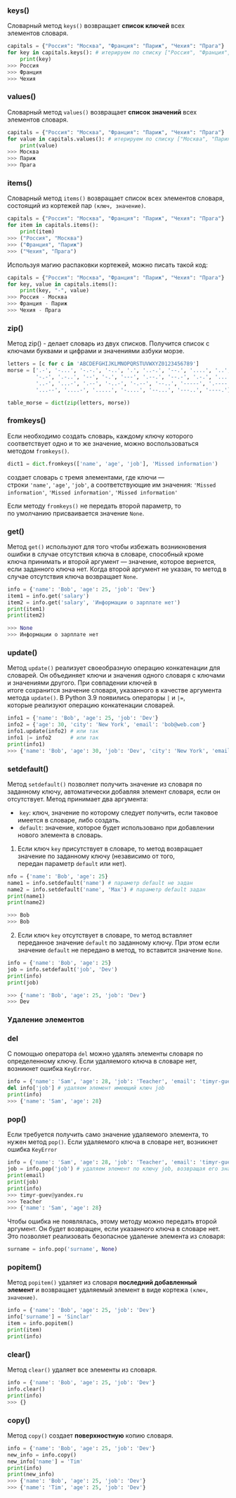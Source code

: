 ### keys()
Словарный метод `keys()` возвращает **список ключей** всех элементов словаря.

```python
capitals = {"Россия": "Москва", "Франция": "Париж", "Чехия": "Прага"} 
for key in capitals.keys(): # итерируем по списку ["Россия", "Франция", "Чехия"]
	print(key)
>>> Россия 
>>> Франция 
>>> Чехия
```
### values()
Словарный метод `values()` возвращает **список значений** всех элементов словаря.

```python
capitals = {"Россия": "Москва", "Франция": "Париж", "Чехия": "Прага"} 
for value in capitals.values(): # итерируем по списку ["Москва", "Париж", "Прага"]
	print(value)
>>> Москва 
>>> Париж 
>>> Прага
```
### items()
Словарный метод `items()` возвращает список всех элементов словаря, состоящий из кортежей пар `(ключ, значение)`.

```python
capitals = {"Россия": "Москва", "Франция": "Париж", "Чехия": "Прага"} 
for item in capitals.items(): 
	print(item)
>>> ("Россия", "Москва") 
>>> ("Франция", "Париж") 
>>> ("Чехия", "Прага")
```

Используя магию распаковки кортежей, можно писать такой код:
```python
capitals = {"Россия": "Москва", "Франция": "Париж", "Чехия": "Прага"} 
for key, value in capitals.items(): 
	print(key, "-", value)
>>> Россия - Москва 
>>> Франция - Париж 
>>> Чехия - Прага
```

### zip()
Метод zip() - делает словарь из двух списков. Получится список с ключами буквами и цифрами и значениями азбуки морзе.

```python
letters = [c for c in 'ABCDEFGHIJKLMNOPQRSTUVWXYZ0123456789']
morse = ['.-', '-...', '-.-.', '-..', '.', '..-.', '--.', '....', '..', '.---',
         '-.-', '.-..', '--', '-.', '---', '.--.', '--.-', '.-.', '...', '-',
         '..-', '...-', '.--', '-..-', '-.--', '--..', '-----', '.----', '..---',
         '...--', '....-', '.....', '-....', '--...', '---..', '----.']  

table_morse = dict(zip(letters, morse))
```

### fromkeys()
Если необходимо создать словарь, каждому ключу которого соответствует одно и то же значение, можно воспользоваться методом `fromkeys()`.
```python
dict1 = dict.fromkeys(['name', 'age', 'job'], 'Missed information')
```
создает словарь с тремя элементами, где ключи — строки `'name'`, `'age'`, `'job'`, а соответствующие им значения: `'Missed information'`, `'Missed information'`, `'Missed information'`

Если методу `fromkeys()` не передать второй параметр, то по умолчанию присваивается значение `None`.

### get()
Метод `get()` используют для того чтобы избежать возникновения ошибки в случае отсутствия ключа в словаре, способный кроме ключа принимать и второй аргумент — значение, которое вернется, если заданного ключа нет. Когда второй аргумент не указан, то метод в случае отсутствия ключа возвращает `None`.

```python
info = {'name': 'Bob', 'age': 25, 'job': 'Dev'} 
item1 = info.get('salary') 
item2 = info.get('salary', 'Информации о зарплате нет') 
print(item1) 
print(item2)

>>> None 
>>> Информации о зарплате нет
```
### update()
Метод `update()` реализует своеобразную операцию конкатенации для словарей. Он объединяет ключи и значения одного словаря с ключами и значениями другого. При совпадении ключей в итоге сохранится значение словаря, указанного в качестве аргумента метода `update()`. В Python 3.9 появились операторы `|` и `|=`, которые реализуют операцию конкатенации словарей.
```python
info1 = {'name': 'Bob', 'age': 25, 'job': 'Dev'} 
info2 = {'age': 30, 'city': 'New York', 'email': 'bob@web.com'} 
info1.update(info2) # или так
info1 |= info2      # или так
print(info1)
>>> {'name': 'Bob', 'age': 30, 'job': 'Dev', 'city': 'New York', 'email': 'bob@web.com'}
```
### setdefault()
Метод `setdefault()` позволяет получить значение из словаря по заданному ключу, автоматически добавляя элемент словаря, если он отсутствует.
Метод принимает два аргумента:
-  `key`: ключ, значение по которому следует получить, если таковое имеется в словаре, либо создать.
-  `default`: значение, которое будет использовано при добавлении нового элемента в словарь.

1. Если ключ `key` присутствует в словаре, то метод возвращает значение по заданному ключу (независимо от того, передан параметр `default` или нет).
```python
nfo = {'name': 'Bob', 'age': 25} 
name1 = info.setdefault('name') # параметр default не задан 
name2 = info.setdefault('name', 'Max') # параметр default задан 
print(name1) 
print(name2)

>>> Bob
>>> Bob
```
2. Если ключ `key` отсутствует в словаре, то метод вставляет переданное значение `default` по заданному ключу. При этом если значение `default` не передано в метод, то вставится значение `None`.
```python
info = {'name': 'Bob', 'age': 25} 
job = info.setdefault('job', 'Dev') 
print(info) 
print(job)

>>> {'name': 'Bob', 'age': 25, 'job': 'Dev'}
>>> Dev
```

### Удаление элементов

### del
С помощью оператора `del` можно удалять элементы словаря по определенному ключу.
Если удаляемого ключа в словаре нет, возникнет ошибка `KeyError`.
```python
info = {'name': 'Sam', 'age': 28, 'job': 'Teacher', 'email': 'timyr-guev@yandex.ru'} del info['email'] # удаляем элемент имеющий ключ email 
del info['job'] # удаляем элемент имеющий ключ job 
print(info)
>>> {'name': 'Sam', 'age': 28}
```
### pop()
Если требуется получить само значение удаляемого элемента, то нужен метод `pop()`.
Если удаляемого ключа в словаре нет, возникнет ошибка `KeyError`​
```python
info = {'name': 'Sam', 'age': 28, 'job': 'Teacher', 'email': 'timyr-guev@yandex.ru'} email = info.pop('email') # удаляем элемент по ключу email, возвращая его значение 
job = info.pop('job') # удаляем элемент по ключу job, возвращая его значение
print(email) 
print(job) 
print(info)
>>> timyr-guev@yandex.ru 
>>> Teacher 
>>> {'name': 'Sam', 'age': 28}
```
Чтобы ошибка не появлялась, этому методу можно передать второй аргумент. Он будет возвращен, если указанного ключа в словаре нет. Это позволяет реализовать безопасное удаление элемента из словаря:
```python
surname = info.pop('surname', None)
```
### popitem()
Метод `popitem()` удаляет из словаря **последний добавленный элемент** и возвращает удаляемый элемент в виде кортежа `(ключ, значение)`.
```python
info = {'name': 'Bob', 'age': 25, 'job': 'Dev'} 
info['surname'] = 'Sinclar' 
item = info.popitem() 
print(item) 
print(info)
```
### clear()
Метод `clear()` удаляет все элементы из словаря.
```python
info = {'name': 'Bob', 'age': 25, 'job': 'Dev'}
info.clear()
print(info)
>>> {}
```
### copy()
Метод `copy()` создает **поверхностную** копию словаря.
```python
info = {'name': 'Bob', 'age': 25, 'job': 'Dev'}
new_info = info.copy()
new_info['name'] = 'Tim'
print(info)
print(new_info)
>>> {'name': 'Bob', 'age': 25, 'job': 'Dev'}
>>> {'name': 'Tim', 'age': 25, 'job': 'Dev'}
```